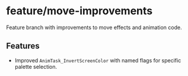 # feature/move-improvements

Feature branch with improvements to move effects and animation code.

## Features

- Improved `AnimTask_InvertScreenColor` with named flags for specific palette selection.